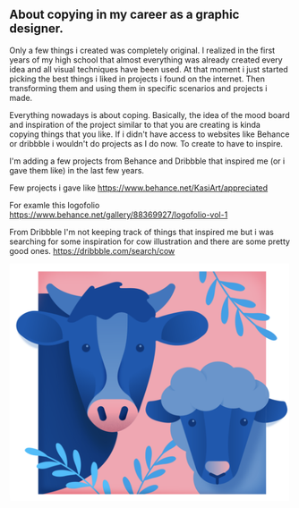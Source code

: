 ## About copying in my career as a graphic designer.

Only a few things i created was completely original. I realized in the first years of my high school that almost everything was already created every idea and all visual techniques have been used. At that moment i just started picking the best things i liked in projects i found on the internet. 
Then transforming them and using them in specific scenarios and projects i made. 

Everything nowadays is about coping. Basically, the idea of the mood board and inspiration of the project similar to that you are creating is kinda copying things that you like. If i didn't have access to websites like Behance or dribbble i wouldn't do projects as I do now. To create to have to
inspire.

I'm adding a few projects from Behance and Dribbble that inspired me (or i gave them like) in the last few years.

Few projects i gave like
https://www.behance.net/KasiArt/appreciated

For examle this logofolio 
https://www.behance.net/gallery/88369927/logofolio-vol-1

From Dribbble I'm not keeping track of things that inspired me but i was searching for some inspiration for cow illustration and there are some pretty good ones.
https://dribbble.com/search/cow

<img src="cow.png" alt="cow.png" width="500"/>

